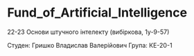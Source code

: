 # Fund_of_Artificial_Intelligence
22-23 Основи штучного інтелекту (вибіркова, 1у-9-57)

Студен: Гришко Владислав Валерійович 
Група: КЕ-20-1

